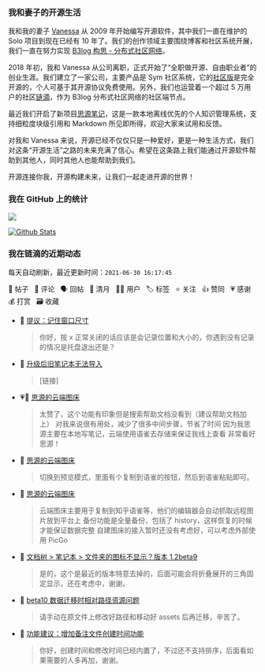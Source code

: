 ### 我和妻子的开源生活

我和我的妻子 [Vanessa](https://github.com/Vanessa219) 从 2009 年开始编写开源软件，其中我们一直在维护的 Solo 项目到现在已经有 10 年了。我们的创作领域主要围绕博客和社区系统开展，我们一直在努力实现 [B3log 构思 - 分布式社区网络](https://ld246.com/article/1546941897596)。

2018 年初，我和 Vanessa 从公司离职，正式开始了“全职做开源、自由职业者”的创业生涯。我们建立了一家公司，主要产品是 Sym 社区系统，它的[社区版](https://github.com/88250/symphony)是完全开源的，个人可基于其开源协议免费使用。另外，我们也运营着一个超过 5 万用户的社区[链滴](https://ld246.com)，作为 B3log 分布式社区网络的社区端节点。

最近我们开启了新项目[思源笔记](https://github.com/siyuan-note/siyuan)，这是一款本地离线优先的个人知识管理系统，支持细粒度块级引用和 Markdown 所见即所得，欢迎大家来试用和反馈。

对我和 Vanessa 来说，开源已经不仅仅只是一种爱好，更是一种生活方式，我们对这条“开源生活”之路的未来充满了信心。希望在这条路上我们能通过开源软件帮助到其他人，同时其他人也能帮助到我们。

开源连接你我，开源构建未来，让我们一起走进开源的世界！

### 我在 GitHub 上的统计

<a title="Hits" target="_blank" href="https://github.com/88250/88250"><img src="https://hits.b3log.org/88250/88250.svg"></a>

[![Github Stats](https://github-readme-stats.vercel.app/api?username=88250&theme=tokyonight&show_icons=true)](https://github.com/88250)

<!--events start -->

### 我在链滴的近期动态

每天自动刷新，最近更新时间：`2021-06-30 16:17:45`

📝 帖子 &nbsp; 💬 评论 &nbsp; 🗣 回帖 &nbsp; 🌙 清月 &nbsp; 👨‍💻 用户 &nbsp; 🏷️ 标签 &nbsp; ⭐️ 关注 &nbsp; 👍 赞同 &nbsp; 💗 感谢 &nbsp; 💰 打赏 &nbsp; 🗃 收藏

* 💬 [提议：记住窗口尺寸](https://ld246.com/article/1625038773447/comment/1625040049151#comments)

  > 你好，按 x 正常关闭的话应该是会记录位置和大小的，你遇到没有记录的情况是托盘退出还是？
* 💬 [升级后旧笔记本无法导入](https://ld246.com/article/1625022005536/comment/1625024761883#comments)

  > [链接]
* 💗💬 [思源的云端图床](https://ld246.com/article/1624986065339/comment/1625023370953#comments)

  > 太赞了，这个功能有印象但是搜索帮助文档没看到（建议帮助文档加上） 对我来说很有用处，减少了很多中间步骤，节省了时间 因为我思源主要在本地写笔记，云端使用语雀去存储来保证我线上查看 非常看好思源！
* 💬 [思源的云端图床](https://ld246.com/article/1624986065339/comment/1625020008980#comments)

  > 切换到预览模式，里面有个复制到语雀的按钮，然后到语雀粘贴即可。
* 💬 [思源的云端图床](https://ld246.com/article/1624986065339/comment/1625012293132#comments)

  > 云端图床主要用于复制到知乎语雀等，他们的编辑器会自动抓取远程图片放到平台上 备份功能是全量备份，包括了 history，这样恢复的时候才能保证数据完整 自建图床的接入暂时还没有考虑好，可以考虑外部使用 PicGo
* 💬 [文档树 &gt; 笔记本 &gt; 文件夹的图标不显示？版本 1.2beta9](https://ld246.com/article/1624982125278/comment/1625012108388#comments)

  > 是的，这个是最近的版本特意去掉的，后面可能会将折叠展开的三角固定显示，还在考虑中，谢谢。
* 💬 [beta10 数据迁移时相对路径资源问题](https://ld246.com/article/1624980163991/comment/1625012048617#comments)

  > 请手动在原文件上修改好路径和移动好 assets 后再迁移，辛苦了。
* 💬 [功能建议：增加备注文件创建时间功能](https://ld246.com/article/1624979801151/comment/1625011940319#comments)

  > 你好，创建时间和修改时间已经内置了，不过还不支持排序，后面看如果需要的人多再加，谢谢。


<!--events end -->
